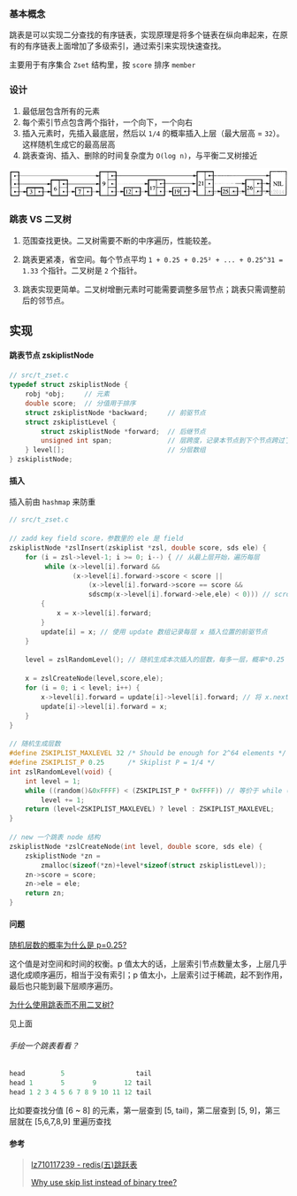 ### 基本概念

跳表是可以实现二分查找的有序链表，实现原理是将多个链表在纵向串起来，在原有的有序链表上面增加了多级索引，通过索引来实现快速查找。

主要用于有序集合 `Zset` 结构里，按 `score` 排序 `member`



### 设计

1. 最低层包含所有的元素
2. 每个索引节点包含两个指针，一个向下，一个向右
3. 插入元素时，先插入最底层，然后以 `1/4` 的概率插入上层（最大层高 = `32`）。这样随机生成它的最高层高
4. 跳表查询、插入、删除的时间复杂度为 `O(log n)`，与平衡二叉树接近

![img](assets/20160131083150090.jpeg)





### 跳表 VS 二叉树

1. 范围查找更快。二叉树需要不断的中序遍历，性能较差。
2. 跳表更紧凑，省空间。每个节点平均 `1 + 0.25 + 0.25² + ... + 0.25^31 = 1.33` 个指针。二叉树是 `2` 个指针。
  
4. 跳表实现更简单。二叉树增删元素时可能需要调整多层节点；跳表只需调整前后的邻节点。





## 实现

#### 跳表节点 zskiplistNode

```c
// src/t_zset.c
typedef struct zskiplistNode {  
    robj *obj;     // 元素 
    double score;  // 分值用于排序 
    struct zskiplistNode *backward;     // 前驱节点
    struct zskiplistLevel {  
        struct zskiplistNode *forward;  // 后继节点
        unsigned int span;              // 层跨度，记录本节点到下个节点跨过了几个元素
    } level[];                          // 分层数组
} zskiplistNode;
```



#### 插入

插入前由 `hashmap` 来防重

```c
// src/t_zset.c

// zadd key field score，参数里的 ele 是 field
zskiplistNode *zslInsert(zskiplist *zsl, double score, sds ele) { 
	for (i = zsl->level-1; i >= 0; i--) { // 从最上层开始，遍历每层
         while (x->level[i].forward &&
                (x->level[i].forward->score < score ||
                    (x->level[i].forward->score == score &&
                    sdscmp(x->level[i].forward->ele,ele) < 0))) // scrore相同的，比较字符串值
        {
            x = x->level[i].forward;
        }
        update[i] = x; // 使用 update 数组记录每层 x 插入位置的前驱节点
    }
    
    level = zslRandomLevel(); // 随机生成本次插入的层数，每多一层，概率*0.25
    
    x = zslCreateNode(level,score,ele);
    for (i = 0; i < level; i++) {
        x->level[i].forward = update[i]->level[i].forward; // 将 x.next 指向原下一个节点
        update[i]->level[i].forward = x;  
    }
}

// 随机生成层数
#define ZSKIPLIST_MAXLEVEL 32 /* Should be enough for 2^64 elements */
#define ZSKIPLIST_P 0.25      /* Skiplist P = 1/4 */
int zslRandomLevel(void) {
    int level = 1;
    while ((random()&0xFFFF) < (ZSKIPLIST_P * 0xFFFF)) // 等价于 while (random() < 0.25)
        level += 1;
    return (level<ZSKIPLIST_MAXLEVEL) ? level : ZSKIPLIST_MAXLEVEL;
}

// new 一个跳表 node 结构
zskiplistNode *zslCreateNode(int level, double score, sds ele) {
    zskiplistNode *zn =
        zmalloc(sizeof(*zn)+level*sizeof(struct zskiplistLevel));
    zn->score = score;
    zn->ele = ele;
    return zn;
}
```



#### 问题

[随机层数的概率为什么是 p=0.25?](https://github.com/redis/redis/pull/3889)

这个值是对空间和时间的权衡。p 值太大的话，上层索引节点数量太多，上层几乎退化成顺序遍历，相当于没有索引；p 值太小，上层索引过于稀疏，起不到作用，最后也只能到最下层顺序遍历。



[为什么使用跳表而不用二叉树?](https://news.ycombinator.com/item?id=1171423)

见上面



###### 手绘一个跳表看看？

```go
head         5                  tail
head 1       5       9       12 tail
head 1 2 3 4 5 6 7 8 9 10 11 12 tail
```

比如要查找分值 [6 ~ 8] 的元素，第一层查到 [5, tail)，第二层查到 [5, 9]，第三层就在 [5,6,7,8,9] 里遍历查找





#### 参考

> [lz710117239 - redis(五)跳跃表](https://blog.csdn.net/lz710117239/article/details/78408919)
>
> [Why use skip list instead of binary tree?](https://news.ycombinator.com/item?id=1171423)

